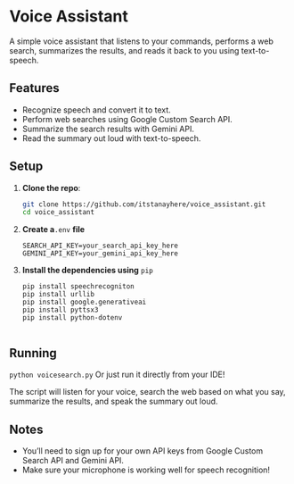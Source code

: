 # Voice Assistant

A simple voice assistant that listens to your commands, performs a web search, summarizes the results, and reads it back to you using text-to-speech.

## Features
- Recognize speech and convert it to text.
- Perform web searches using Google Custom Search API.
- Summarize the search results with Gemini API.
- Read the summary out loud with text-to-speech.

## Setup

1. **Clone the repo**:
   ```bash
   git clone https://github.com/itstanayhere/voice_assistant.git
   cd voice_assistant
2. **Create a**``.env`` **file**
   ```env
   SEARCH_API_KEY=your_search_api_key_here
   GEMINI_API_KEY=your_gemini_api_key_here
3. **Install the dependencies using** ```pip```
   ```pip
   pip install speechrecogniton
   pip install urllib
   pip install google.generativeai
   pip install pyttsx3
   pip install python-dotenv
     
## Running
  ```python voicesearch.py```
  Or just run it directly from your IDE!

  The script will listen for your voice, search the web based on what you say, summarize the results, and speak the summary out loud.

## Notes
- You’ll need to sign up for your own API keys from Google Custom Search API and Gemini API.
- Make sure your microphone is working well for speech recognition!
